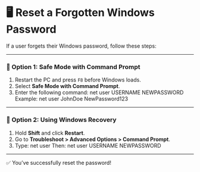 # 🖥️ Reset a Forgotten Windows Password

If a user forgets their Windows password, follow these steps:

---

### 🔄 Option 1: Safe Mode with Command Prompt

1. Restart the PC and press `F8` before Windows loads.
2. Select **Safe Mode with Command Prompt**.
3. Enter the following command:
   net user USERNAME NEWPASSWORD
   Example: net user JohnDoe NewPassword123

---

### 🔄 Option 2: Using Windows Recovery

1. Hold **Shift** and click **Restart**.
2. Go to **Troubleshoot > Advanced Options > Command Prompt**.
3. Type:
   net user
   Then:
   net user USERNAME NEWPASSWORD

---

✅ You’ve successfully reset the password!
